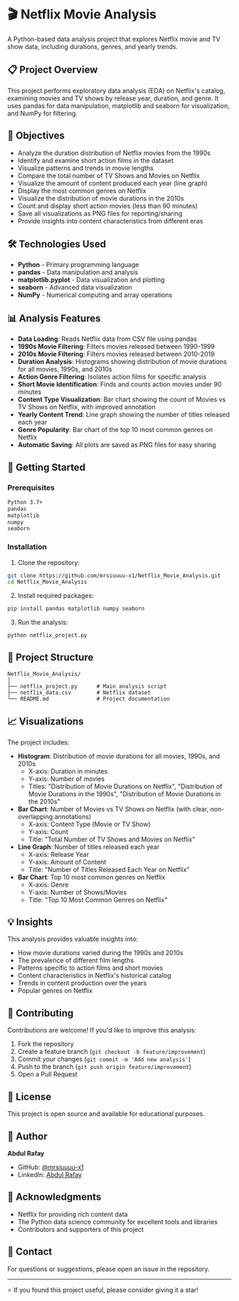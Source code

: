 # 🎬 Netflix Movie Analysis

A Python-based data analysis project that explores Netflix movie and TV show data, including durations, genres, and yearly trends.

## 📋 Project Overview

This project performs exploratory data analysis (EDA) on Netflix's catalog, examining movies and TV shows by release year, duration, and genre. It uses pandas for data manipulation, matplotlib and seaborn for visualization, and NumPy for filtering.

## 🎯 Objectives

- Analyze the duration distribution of Netflix movies from the 1990s
- Identify and examine short action films in the dataset
- Visualize patterns and trends in movie lengths
- Compare the total number of TV Shows and Movies on Netflix
- Visualize the amount of content produced each year (line graph)
- Display the most common genres on Netflix
- Visualize the distribution of movie durations in the 2010s
- Count and display short action movies (less than 90 minutes)
- Save all visualizations as PNG files for reporting/sharing
- Provide insights into content characteristics from different eras

## 🛠️ Technologies Used

- **Python** - Primary programming language
- **pandas** - Data manipulation and analysis
- **matplotlib.pyplot** - Data visualization and plotting
- **seaborn** - Advanced data visualization
- **NumPy** - Numerical computing and array operations

## 📊 Analysis Features

- **Data Loading**: Reads Netflix data from CSV file using pandas
- **1990s Movie Filtering**: Filters movies released between 1990-1999
- **2010s Movie Filtering**: Filters movies released between 2010-2019
- **Duration Analysis**: Histograms showing distribution of movie durations for all movies, 1990s, and 2010s
- **Action Genre Filtering**: Isolates action films for specific analysis
- **Short Movie Identification**: Finds and counts action movies under 90 minutes
- **Content Type Visualization**: Bar chart showing the count of Movies vs TV Shows on Netflix, with improved annotation
- **Yearly Content Trend**: Line graph showing the number of titles released each year
- **Genre Popularity**: Bar chart of the top 10 most common genres on Netflix
- **Automatic Saving**: All plots are saved as PNG files for easy sharing

## 🚀 Getting Started

### Prerequisites

```bash
Python 3.7+
pandas
matplotlib
numpy
seaborn
```

### Installation

1. Clone the repository:
```bash
git clone https://github.com/mrsiuuuu-x1/Netflix_Movie_Analysis.git
cd Netflix_Movie_Analysis
```

2. Install required packages:
```bash
pip install pandas matplotlib numpy seaborn
```

3. Run the analysis:
```bash
python netflix_project.py
```

## 📁 Project Structure

```
Netflix_Movie_Analysis/
│
├── netflix_project.py      # Main analysis script
├── netflix_data.csv        # Netflix dataset
└── README.md               # Project documentation
```

## 📈 Visualizations

The project includes:
- **Histogram**: Distribution of movie durations for all movies, 1990s, and 2010s
  - X-axis: Duration in minutes
  - Y-axis: Number of movies
  - Titles: "Distribution of Movie Durations on Netflix", "Distribution of Movie Durations in the 1990s", "Distribution of Movie Durations in the 2010s"
- **Bar Chart**: Number of Movies vs TV Shows on Netflix (with clear, non-overlapping annotations)
  - X-axis: Content Type (Movie or TV Show)
  - Y-axis: Count
  - Title: "Total Number of TV Shows and Movies on Netflix"
- **Line Graph**: Number of titles released each year
  - X-axis: Release Year
  - Y-axis: Amount of Content
  - Title: "Number of Titles Released Each Year on Netflix"
- **Bar Chart**: Top 10 most common genres on Netflix
  - X-axis: Genre
  - Y-axis: Number of Shows/Movies
  - Title: "Top 10 Most Common Genres on Netflix"

## 💡 Insights

This analysis provides valuable insights into:
- How movie durations varied during the 1990s and 2010s
- The prevalence of different film lengths
- Patterns specific to action films and short movies
- Content characteristics in Netflix's historical catalog
- Trends in content production over the years
- Popular genres on Netflix

## 🤝 Contributing

Contributions are welcome! If you'd like to improve this analysis:

1. Fork the repository
2. Create a feature branch (`git checkout -b feature/improvement`)
3. Commit your changes (`git commit -m 'Add new analysis'`)
4. Push to the branch (`git push origin feature/improvement`)
5. Open a Pull Request

## 📝 License

This project is open source and available for educational purposes.

## 👤 Author

**Abdul Rafay**

- GitHub: [@mrsiuuuu-x1](https://github.com/mrsiuuuu-x1)
- LinkedIn: [Abdul Rafay](https://www.linkedin.com/in/abdul-rafay-104084352/)

## 🙏 Acknowledgments

- Netflix for providing rich content data
- The Python data science community for excellent tools and libraries
- Contributors and supporters of this project

## 📧 Contact

For questions or suggestions, please open an issue in the repository.

---

⭐ If you found this project useful, please consider giving it a star!
